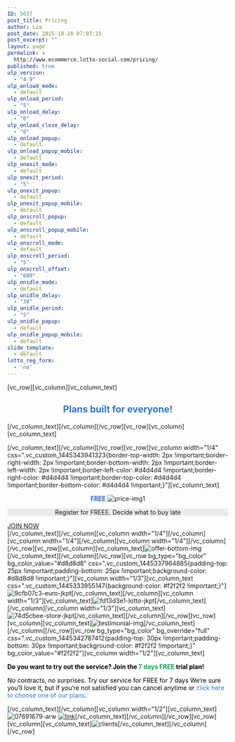 ```yaml
---
ID: 5037
post_title: Pricing
author: Lia
post_date: 2015-10-20 07:07:15
post_excerpt: ""
layout: page
permalink: >
  http://www.ecommerce.lotto-social.com/pricing/
published: true
ulp_version:
  - "4.9"
ulp_onload_mode:
  - default
ulp_onload_period:
  - "5"
ulp_onload_delay:
  - "0"
ulp_onload_close_delay:
  - "0"
ulp_onload_popup:
  - default
ulp_onload_popup_mobile:
  - default
ulp_onexit_mode:
  - default
ulp_onexit_period:
  - "5"
ulp_onexit_popup:
  - default
ulp_onexit_popup_mobile:
  - default
ulp_onscroll_popup:
  - default
ulp_onscroll_popup_mobile:
  - default
ulp_onscroll_mode:
  - default
ulp_onscroll_period:
  - "5"
ulp_onscroll_offset:
  - "600"
ulp_onidle_mode:
  - default
ulp_onidle_delay:
  - "30"
ulp_onidle_period:
  - "5"
ulp_onidle_popup:
  - default
ulp_onidle_popup_mobile:
  - default
slide_template:
  - default
lotto_reg_form:
  - 'no'
---
```

[vc_row][vc_column][vc_column_text]
<h2 style="text-align: center; color: #2f76d2;">Plans built for everyone!</h2>
[/vc_column_text][/vc_column][/vc_row][vc_row][vc_column][vc_column_text]<img id="Image-Maps-Com-image-maps-2015-10-20-044238" class="aligncenter" src="http://www.ecommerce.lotto-social.com/wp-content/uploads/offer-img.png" alt="" usemap="#image-maps-2015-10-20-044238" border="0" />

<map id="ImageMapsCom-image-maps-2015-10-20-044238" name="image-maps-2015-10-20-044238"> <area style="outline: none;" title="" alt="" coords="30,235,194,288" shape="rect" href="/offer" target="_self" /> <area style="outline: none;" title="" alt="" coords="272,349,444,402" shape="rect" href="/offer" target="_self" /> <area style="outline: none;" title="" alt="" coords="526,355,688,408" shape="rect" href="/offer" target="_self" /> <area style="outline: none;" title="" alt="" coords="769,348,931,401" shape="rect" href="/offer" target="_self" /> </map>

[/vc_column_text][/vc_column][/vc_row][vc_row][vc_column width="1/4" css=".vc_custom_1445343941323{border-top-width: 2px !important;border-right-width: 2px !important;border-bottom-width: 2px !important;border-left-width: 2px !important;border-left-color: #d4d4d4 !important;border-right-color: #d4d4d4 !important;border-top-color: #d4d4d4 !important;border-bottom-color: #d4d4d4 !important;}"][vc_column_text]
<p style="text-align: center;"><strong style="color: #2f76d1; background: #EBEBEB; text-align: center;">FREE</strong>
<img class="aligncenter size-full wp-image-5125" src="http://www.ecommerce.lotto-social.com/wp-content/uploads/price-img11.png" alt="price-img1" /></p>
<p style="color: ##636362; background: #EBEBEB; text-align: center;">Register for FREEE. Decide what
to buy late</p>

<div class="button-container"><a class="btn btn-alternative" href="#">JOIN NOW</a></div>
[/vc_column_text][/vc_column][vc_column width="1/4"][/vc_column][vc_column width="1/4"][/vc_column][vc_column width="1/4"][/vc_column][/vc_row][vc_row][vc_column][vc_column_text]<img class="aligncenter size-full wp-image-5064" src="http://www.ecommerce.lotto-social.com/wp-content/uploads/offer-bottom-img.png" alt="offer-bottom-img" />[/vc_column_text][/vc_column][/vc_row][vc_row bg_type="bg_color" bg_color_value="#d8d8d8" css=".vc_custom_1445337964885{padding-top: 25px !important;padding-bottom: 25px !important;background-color: #d8d8d8 !important;}"][vc_column width="1/3"][vc_column_text css=".vc_custom_1445333955147{background-color: #f2f2f2 !important;}"]<img class="alignright size-full wp-image-5075" src="http://www.ecommerce.lotto-social.com/wp-content/uploads/9cfb07c3-euro-jkpt.png" alt="9cfb07c3-euro-jkpt" />[/vc_column_text][/vc_column][vc_column width="1/3"][vc_column_text]<img class="aligncenter size-full wp-image-5076" src="http://www.ecommerce.lotto-social.com/wp-content/uploads/fd13d3e1-lotto-jkpt.png" alt="fd13d3e1-lotto-jkpt" />[/vc_column_text][/vc_column][vc_column width="1/3"][vc_column_text]<img class="alignleft size-full wp-image-5079" src="http://www.ecommerce.lotto-social.com/wp-content/uploads/74d5cbee-store-jkpt.png" alt="74d5cbee-store-jkpt" />[/vc_column_text][/vc_column][/vc_row][vc_row][vc_column][vc_column_text]<img class="aligncenter size-full wp-image-5084" src="http://www.ecommerce.lotto-social.com/wp-content/uploads/testimonial-img.jpg" alt="testimonial-img" />[/vc_column_text][/vc_column][/vc_row][vc_row bg_type="bg_color" bg_override="full" css=".vc_custom_1445342787412{padding-top: 30px !important;padding-bottom: 30px !important;background-color: #f2f2f2 !important;}" bg_color_value="#f2f2f2"][vc_column width="1/2"][vc_column_text]
<div style="float: right;">

<strong style="color: #000000;">Do you want to try out the service? Join the <span style="color: #00a651;">7 days FREE </span>trial plan!</strong>
<p style="color: #000000;">No contracts, no surprises. Try our service for FREE for 7 days
We‘re sure you‘ll love it, but if you‘re not satisfied you can cancel anytime
or <span style="color: #2f76d7;">click here to choose one of our plans</span>.</p>

</div>
[/vc_column_text][/vc_column][vc_column width="1/2"][vc_column_text]<img class="size-full wp-image-5090 alignleft" src="http://www.ecommerce.lotto-social.com/wp-content/uploads/07691679-arw1.png" alt="07691679-arw" />
<a href="/offer"><img class="size-full wp-image-5089 alignleft" src="http://www.ecommerce.lotto-social.com/wp-content/uploads/link.png" alt="link" /></a>[/vc_column_text][/vc_column][/vc_row][vc_row][vc_column][vc_column_text]<img class="aligncenter size-full wp-image-5103" src="http://www.ecommerce.lotto-social.com/wp-content/uploads/clients.png" alt="clients" />[/vc_column_text][/vc_column][/vc_row]